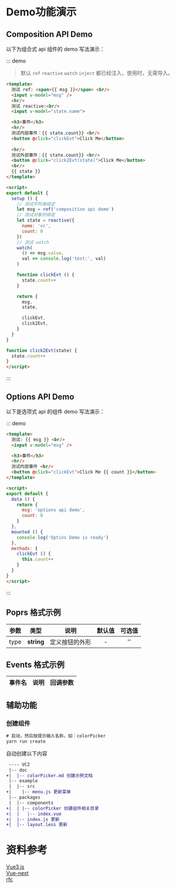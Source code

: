 # Demo功能演示

## Composition API Demo

以下为组合式 api 组件的 demo 写法演示：

::: demo

> 默认 `ref` `reactive` `watch` `inject` 都已经注入，使用时，无需导入。

```html
<template>
  测试 ref: <span>{{ msg }}</span> <br/>
  <input v-model="msg" />
  <hr/>
  测试 reactive:<br/>
  <input v-model="state.name">

  <h3>事件</h3>
  <hr/>
  测试内部事件：{{ state.count}} <br/>
  <button @click="clickEvt">Click Me</button>
  
  <hr/>
  测试外部事件：{{ state.count}} <br/>
  <button @click="click2Evt(state)">Click Me</button>
  <br/>
  {{ state }}
</template>

<script>
export default {
  setup () {
    // 测试字符串绑定
    let msg = ref('composition api demo')
    // 测试对象的绑定
    let state = reactive({
      name: 'vc',
      count: 0
    })
    // 测试 watch
    watch(
      () => msg.value,
      val => console.log('test:', val)
    )

    function clickEvt () {
      state.count++
    }

    return {
      msg,
      state,

      clickEvt,
      click2Evt,
    }
  }
}

function click2Evt(state) {
  state.count++
}
</script>
```
:::

## Options API Demo

以下是选项式 api 的组件 demo 写法演示：

::: demo
```html
<template>
  测试: {{ msg }} <br/>
  <input v-model="msg" />

  <h3>事件</h3>
  <hr/>
  测试内部事件 <br/>
  <button @click="clickEvt">Click Me {{ count }}</button>
</template>

<script>
export default {
  data () {
    return {
      msg: 'options api demo',
      count: 0
    }
  },
  mounted () {
    console.log('Optins Demo is ready')
  },
  methods: {
    clickEvt () {
      this.count++
    }
  }
}
</script>
```
:::

## Poprs 格式示例

| 参数 | 类型 | 说明 | 默认值 | 可选值 |
|---|---|---|:---:|:---:|
| type | **string** | 定义按钮的外形 | - | '' |

## Events 格式示例

| 事件名 | 说明 | 回调参数 |
| --- | --- | --- |

## 辅助功能

### 创建组件

```js
# 启动，然后按提示输入名称，如：colorPicker
yarn run create
```

自动创建以下内容

``` diff
 ---- VC2
 |-- doc
+|  |-- colorPicker.md 创建示例文档
 |-- example
 |  |-- src
+|    |-- menu.js 更新菜单
 |-- packages
 |  |-- components
+|  | |-- colorPicker 创建组件相关目录
+|  |   |-- index.vue
+|  |-- index.js 更新
+|  |-- layout.less 更新
```

# 资料参考
[Vue3.js](http://v3.vuejs.org/)  
[Vue-next](https://github.com/vuejs/vue-next)  
[rfc](https://github.com/vuejs/rfcs)  